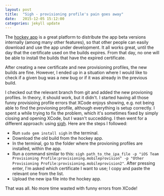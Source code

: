 ```yaml
---
layout: post
title:  "Sigh - provisioning profile's pain goes away"
date:   2015-12-05 15:12:00
categories: jekyll update
---
```


The [hockey app] is a great platform to distribute the app beta versions internally (among many other features), so that other people can easily download and use the app under development. It all works great, until the day that the certificate used on the builds expires. From that day, no one will be able to install the builds that have the expired certificate.

After creating a new certificate and new provisioning profiles, the new builds are fine. However, I ended up in a situation where I would like to check if a given bug was a new bug or if it was already in the previous build.

I checked out the relevant branch from git and added the new provioning profiles. In theory, it should work, but it didn't. I started having all those funny provisioing profile errors that XCode enjoys showing, e.g. not being able to find the provioning profile, although everything is setup correctly. I spent a while trying to fix the problem, which it's sometimes fixed by simply closing and opening XCode, but I wasn't succedding. I then went for a different approach: using [sigh]. Here are the steps I followed:
- Run `sudo gem install sigh` in the terminal.
- Download the old build from the hockey app.
- In the terminal, go to the folder where the provioning profiles are installed, within the app.
- Run a command similar to this: `sigh path_to_the_ipa_file -p "iOS Team Provisioning Profile:provisioning.mobileprovision" -p "Other Provisioning Profile:provisioning.mobileprovision2"`. After pressing enter, I'm asked which certificate I want to use; I copy and paste the relevant one from the list.
- Upload the new ipa file into the hockey app.

That was all. No more time wasted with funny errors from XCode!

[hockey app]: http://hockeyapp.net/features/
[sigh]: https://github.com/fastlane/sigh